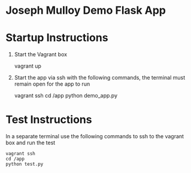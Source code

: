 Joseph Mulloy Demo Flask App
============================

Startup Instructions
====================
1. Start the Vagrant box

    vagrant up
2. Start the app via ssh with the following commands, the terminal must remain open for the app to run

    vagrant ssh
    cd /app
    python demo_app.py

Test Instructions
=================
In a separate terminal use the following commands to ssh to the vagrant box and run the test

    vagrant ssh
    cd /app
    python test.py
